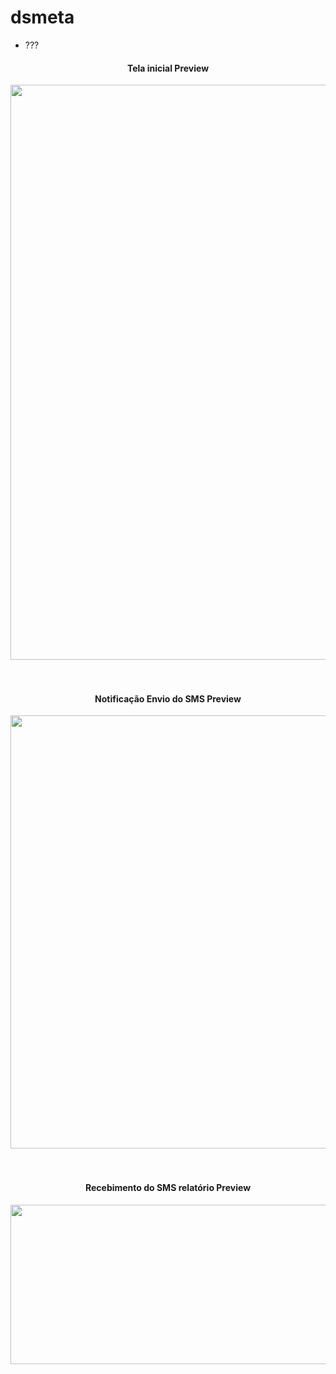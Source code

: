 # dsmeta

<ul>
<li>???</li>
</ul>


<div align="center">
  <h4>Tela inicial Preview</h4>
<img height="920" width="1264" src="https://user-images.githubusercontent.com/62127980/204379190-a2f07ada-421d-4161-ab01-843b760c68e6.png">
</div><br><br>

<div align="center">
  <h4>Notificação Envio do SMS Preview</h4>
<img height="693" width="1200" src="https://user-images.githubusercontent.com/62127980/204376825-3b506656-6b1a-423e-b988-67ead6b9275a.png">
</div><br><br>

<div align="center">
  <h4>Recebimento do SMS relatório Preview</h4>
<img height="255" width="828" src="https://user-images.githubusercontent.com/62127980/204376826-50b5d523-85e5-43d3-93da-4a776f27584a.jpg">
</div><br><br>
